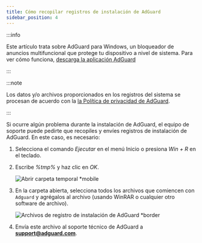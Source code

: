 ```yaml
---
title: Cómo recopilar registros de instalación de AdGuard
sidebar_position: 4
---
```


:::info

Este artículo trata sobre AdGuard para Windows, un bloqueador de anuncios multifuncional que protege tu dispositivo a nivel de sistema. Para ver cómo funciona, [descarga la aplicación AdGuard](https://agrd.io/download-kb-adblock)

:::

:::note

Los datos y/o archivos proporcionados en los registros del sistema se procesan de acuerdo con la [la Política de privacidad de AdGuard](https://adguard.com/en/privacy.html).

:::

Si ocurre algún problema durante la instalación de AdGuard, el equipo de soporte puede pedirte que recopiles y envíes registros de instalación de AdGuard. En este caso, es necesario:

1. Selecciona el comando *Ejecutar* en el menú Inicio o presiona *Win + R* en el teclado.

1. Escribe *%tmp%* y haz clic en *OK*.

    ![Abrir carpeta temporal *mobile](https://cdn.adtidy.org/content/kb/ad_blocker/windows/solving-problems/install-logs-1.png)

1. En la carpeta abierta, selecciona todos los archivos que comiencen con `Adguard` y agrégalos al archivo (usando WinRAR o cualquier otro software de archivo).

    ![Archivos de registro de instalación de AdGuard *border](https://cdn.adtidy.org/content/kb/ad_blocker/windows/solving-problems/install-logs-2.png)

1. Envía este archivo al soporte técnico de AdGuard a **support@adguard.com**.
